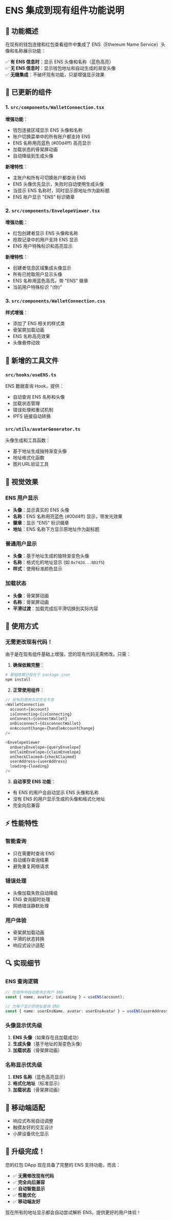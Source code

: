 # ENS 集成到现有组件功能说明

## 🎯 功能概述

在现有的钱包连接和红包查看组件中集成了 ENS（Ethereum Name Service）头像和名称展示功能：

✅ **有 ENS 信息时**：显示 ENS 头像和名称（蓝色高亮）  
✅ **无 ENS 信息时**：显示钱包地址和自动生成的渐变头像  
✅ **无缝集成**：不破坏现有功能，只是增强显示效果

## 📝 已更新的组件

### 1. `src/components/WalletConnection.tsx`
**增强功能**：
- 钱包连接区域显示 ENS 头像和名称
- 账户切换菜单中的所有账户都支持 ENS
- ENS 名称用亮蓝色 (#00d4ff) 高亮显示
- 加载状态的骨架屏动画
- 自动降级到生成头像

**新增特性**：
- 主账户和所有可切换账户都查询 ENS
- ENS 头像优先显示，失败时自动使用生成头像
- 当显示 ENS 名称时，同时显示原地址作为副标题
- ENS 账户显示 "ENS" 标识徽章

### 2. `src/components/EnvelopeViewer.tsx`
**增强功能**：
- 红包创建者显示 ENS 头像和名称
- 抢取记录中的用户支持 ENS 显示
- ENS 用户特殊标识和高亮显示

**新增特性**：
- 创建者信息区域集成头像显示
- 所有已抢取用户显示头像
- ENS 名称用蓝色高亮，带 "ENS" 徽章
- 当前用户特殊标识 "(你)"

### 3. `src/components/WalletConnection.css`
**样式增强**：
- 添加了 ENS 相关的样式类
- 骨架屏加载动画
- ENS 名称高亮效果
- 头像悬停动效

## 🔧 新增的工具文件

### `src/hooks/useENS.ts`
ENS 数据查询 Hook，提供：
- 自动查询 ENS 名称和头像
- 加载状态管理
- 错误处理和重试机制
- IPFS 链接自动转换

### `src/utils/avatarGenerator.ts`
头像生成和工具函数：
- 基于地址生成独特渐变头像
- 地址格式化函数
- 图片URL验证工具

## 🎨 视觉效果

### ENS 用户显示
- **头像**：显示真实的 ENS 头像
- **名称**：ENS 名称用亮蓝色 (#00d4ff) 显示，带发光效果
- **徽章**：显示 "ENS" 标识徽章
- **地址**：ENS 名称下方显示原地址作为副标题

### 普通用户显示
- **头像**：基于地址生成的独特渐变色头像
- **名称**：格式化的地址显示 (如 `0x742d...8D2f5`)
- **样式**：使用标准颜色显示

### 加载状态
- **头像**：骨架屏动画
- **名称**：骨架屏动画
- **平滑过渡**：加载完成后平滑切换到实际内容

## 🚀 使用方式

### 无需更改现有代码！
由于是在现有组件基础上增强，您的现有代码无需修改。只需：

1. **确保依赖完整**：
```bash
# 基础依赖已存在于 package.json
npm install
```

2. **正常使用组件**：
```typescript
// 现有的使用方式完全不变
<WalletConnection
  account={account}
  isConnecting={isConnecting}
  onConnect={connectWallet}
  onDisconnect={disconnectWallet}
  onAccountChange={handleAccountChange}
/>

<EnvelopeViewer
  onQueryEnvelope={queryEnvelope}
  onClaimEnvelope={claimEnvelope}
  onCheckClaimed={checkClaimed}
  userAddress={userAddress}
  loading={loading}
/>
```

3. **自动享受 ENS 功能**：
- 有 ENS 的用户会自动显示 ENS 头像和名称
- 没有 ENS 的用户显示生成的头像和格式化地址
- 完全向后兼容

## ⚡ 性能特性

### 智能查询
- 只在需要时查询 ENS
- 自动缓存查询结果
- 避免重复网络请求

### 错误处理
- 头像加载失败自动降级
- ENS 查询超时处理
- 网络错误静默处理

### 用户体验
- 骨架屏加载动画
- 平滑的状态转换
- 响应式设计适配

## 🔍 实现细节

### ENS 查询逻辑
```typescript
// 在组件中自动查询主账户 ENS
const { name, avatar, isLoading } = useENS(account);

// 为每个显示的地址查询 ENS
const { name: userEnsName, avatar: userEnsAvatar } = useENS(userAddress);
```

### 头像显示优先级
1. **ENS 头像**（如果存在且加载成功）
2. **生成头像**（基于地址的渐变色头像）
3. **加载状态**（骨架屏动画）

### 名称显示优先级
1. **ENS 名称**（蓝色高亮显示）
2. **格式化地址**（标准显示）
3. **加载状态**（骨架屏动画）

## 📱 移动端适配

- 响应式布局自动调整
- 触摸友好的交互设计
- 小屏设备优化显示

## 🎊 升级完成！

您的红包 DApp 现在具备了完整的 ENS 支持功能，而且：
- ✅ **无需修改现有代码**
- ✅ **完全向后兼容**  
- ✅ **自动智能显示**
- ✅ **性能优化**
- ✅ **移动端友好**

现在所有的地址显示都会自动尝试解析 ENS，提供更好的用户体验！